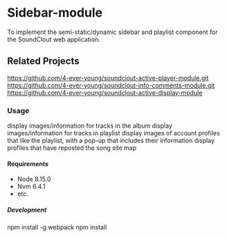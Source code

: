 # Sidebar-module

To implement the semi-static/dynamic sidebar and playlist component for the SoundClout web application.

## Related Projects

https://github.com/4-ever-young/soundclout-active-player-module.git
https://github.com/4-ever-young/soundclout-info-comments-module.git
https://github.com/4-ever-young/soundclout-active-display-module

### Usage

display images/information for tracks in the album
display images/information for tracks in playlist
display images of account profiles that like the playlist, with a pop-up that includes their information
display profiles that have reposted the song
site map

#### Requirements

 - Node 8.15.0
 - Nvm 6.4.1
 - etc.
 
##### Development
  npm install -g webpack
  npm install
